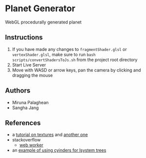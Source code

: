 # Planet Generator

WebGL procedurally generated planet

## Instructions

1. If you have made any changes to `fragmentShader.glsl` or `vertexShader.glsl`,
   make sure to run `bash scripts/convertShadersToJs.sh` from the project root
   directory
2. Start Live Server
3. Move with WASD or arrow keys, pan the camera by clicking and dragging the
   mouse

## Authors

- Miruna Palaghean
- Sangha Jang

## References

- a [tutorial on textures](https://learnopengl.com/Getting-started/Textures) and [another one](https://webglfundamentals.org/webgl/lessons/webgl-2-textures.html)
- stackoverflow
  - [web worker](https://stackoverflow.com/a/50221215)
- an [example of using cyinders for lsystem trees](https://jakelem.com/l-system-foliage/)
